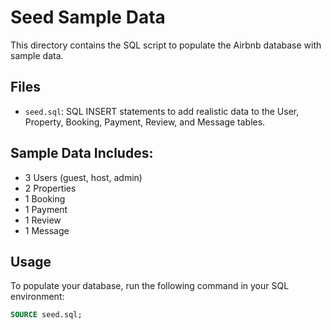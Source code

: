 # Seed Sample Data

This directory contains the SQL script to populate the Airbnb database with sample data.

## Files

- `seed.sql`: SQL INSERT statements to add realistic data to the User, Property, Booking, Payment, Review, and Message tables.

## Sample Data Includes:

- 3 Users (guest, host, admin)
- 2 Properties
- 1 Booking
- 1 Payment
- 1 Review
- 1 Message

## Usage

To populate your database, run the following command in your SQL environment:

```sql
SOURCE seed.sql;
